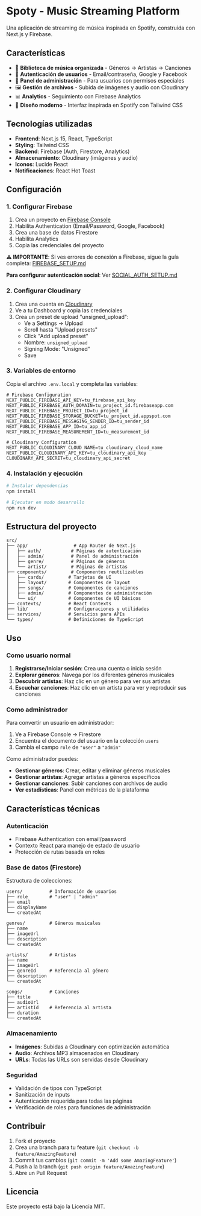 # Spoty - Music Streaming Platform

Una aplicación de streaming de música inspirada en Spotify, construida con Next.js y Firebase.

## Características

- 🎵 **Biblioteca de música organizada** - Géneros → Artistas → Canciones
- 🔐 **Autenticación de usuarios** - Email/contraseña, Google y Facebook
- 👑 **Panel de administración** - Para usuarios con permisos especiales
- 🖼️ **Gestión de archivos** - Subida de imágenes y audio con Cloudinary
- 📊 **Analytics** - Seguimiento con Firebase Analytics
- 🎨 **Diseño moderno** - Interfaz inspirada en Spotify con Tailwind CSS

## Tecnologías utilizadas

- **Frontend**: Next.js 15, React, TypeScript
- **Styling**: Tailwind CSS
- **Backend**: Firebase (Auth, Firestore, Analytics)
- **Almacenamiento**: Cloudinary (imágenes y audio)
- **Iconos**: Lucide React
- **Notificaciones**: React Hot Toast

## Configuración

### 1. Configurar Firebase

1. Crea un proyecto en [Firebase Console](https://console.firebase.google.com/)
2. Habilita Authentication (Email/Password, Google, Facebook)
3. Crea una base de datos Firestore
4. Habilita Analytics
5. Copia las credenciales del proyecto

**⚠️ IMPORTANTE**: Si ves errores de conexión a Firebase, sigue la guía completa: [FIREBASE_SETUP.md](./FIREBASE_SETUP.md)

**Para configurar autenticación social**: Ver [SOCIAL_AUTH_SETUP.md](./SOCIAL_AUTH_SETUP.md)

### 2. Configurar Cloudinary

1. Crea una cuenta en [Cloudinary](https://cloudinary.com/)
2. Ve a tu Dashboard y copia las credenciales
3. Crea un preset de upload "unsigned_upload":
   - Ve a Settings → Upload
   - Scroll hasta "Upload presets"
   - Click "Add upload preset"
   - Nombre: `unsigned_upload`
   - Signing Mode: "Unsigned"
   - Save

### 3. Variables de entorno

Copia el archivo `.env.local` y completa las variables:

```env
# Firebase Configuration
NEXT_PUBLIC_FIREBASE_API_KEY=tu_firebase_api_key
NEXT_PUBLIC_FIREBASE_AUTH_DOMAIN=tu_project_id.firebaseapp.com
NEXT_PUBLIC_FIREBASE_PROJECT_ID=tu_project_id
NEXT_PUBLIC_FIREBASE_STORAGE_BUCKET=tu_project_id.appspot.com
NEXT_PUBLIC_FIREBASE_MESSAGING_SENDER_ID=tu_sender_id
NEXT_PUBLIC_FIREBASE_APP_ID=tu_app_id
NEXT_PUBLIC_FIREBASE_MEASUREMENT_ID=tu_measurement_id

# Cloudinary Configuration
NEXT_PUBLIC_CLOUDINARY_CLOUD_NAME=tu_cloudinary_cloud_name
NEXT_PUBLIC_CLOUDINARY_API_KEY=tu_cloudinary_api_key
CLOUDINARY_API_SECRET=tu_cloudinary_api_secret
```

### 4. Instalación y ejecución

```bash
# Instalar dependencias
npm install

# Ejecutar en modo desarrollo
npm run dev
```

## Estructura del proyecto

```text
src/
├── app/                 # App Router de Next.js
│   ├── auth/           # Páginas de autenticación
│   ├── admin/          # Panel de administración
│   ├── genre/          # Páginas de géneros
│   └── artist/         # Páginas de artistas
├── components/         # Componentes reutilizables
│   ├── cards/         # Tarjetas de UI
│   ├── layout/        # Componentes de layout
│   ├── songs/         # Componentes de canciones
│   ├── admin/         # Componentes de administración
│   └── ui/            # Componentes de UI básicos
├── contexts/          # React Contexts
├── lib/               # Configuraciones y utilidades
├── services/          # Servicios para APIs
└── types/             # Definiciones de TypeScript
```

## Uso

### Como usuario normal

1. **Registrarse/Iniciar sesión**: Crea una cuenta o inicia sesión
2. **Explorar géneros**: Navega por los diferentes géneros musicales
3. **Descubrir artistas**: Haz clic en un género para ver sus artistas
4. **Escuchar canciones**: Haz clic en un artista para ver y reproducir sus canciones

### Como administrador

Para convertir un usuario en administrador:

1. Ve a Firebase Console → Firestore
2. Encuentra el documento del usuario en la colección `users`
3. Cambia el campo `role` de `"user"` a `"admin"`

Como administrador puedes:

- **Gestionar géneros**: Crear, editar y eliminar géneros musicales
- **Gestionar artistas**: Agregar artistas a géneros específicos
- **Gestionar canciones**: Subir canciones con archivos de audio
- **Ver estadísticas**: Panel con métricas de la plataforma

## Características técnicas

### Autenticación

- Firebase Authentication con email/password
- Contexto React para manejo de estado de usuario
- Protección de rutas basada en roles

### Base de datos (Firestore)

Estructura de colecciones:

```text
users/          # Información de usuarios
├── role        # "user" | "admin"
├── email
├── displayName
└── createdAt

genres/         # Géneros musicales
├── name
├── imageUrl
├── description
└── createdAt

artists/        # Artistas
├── name
├── imageUrl
├── genreId     # Referencia al género
├── description
└── createdAt

songs/          # Canciones
├── title
├── audioUrl
├── artistId    # Referencia al artista
├── duration
└── createdAt
```

### Almacenamiento

- **Imágenes**: Subidas a Cloudinary con optimización automática
- **Audio**: Archivos MP3 almacenados en Cloudinary
- **URLs**: Todas las URLs son servidas desde Cloudinary

### Seguridad

- Validación de tipos con TypeScript
- Sanitización de inputs
- Autenticación requerida para todas las páginas
- Verificación de roles para funciones de administración

## Contribuir

1. Fork el proyecto
2. Crea una branch para tu feature (`git checkout -b feature/AmazingFeature`)
3. Commit tus cambios (`git commit -m 'Add some AmazingFeature'`)
4. Push a la branch (`git push origin feature/AmazingFeature`)
5. Abre un Pull Request

## Licencia

Este proyecto está bajo la Licencia MIT.
